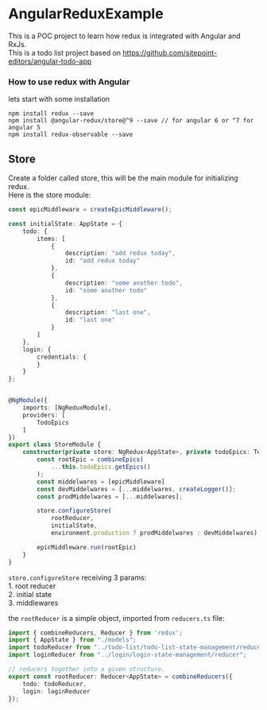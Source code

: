 # AngularReduxExample

This is a POC project to learn how redux is integrated with Angular and RxJs.</br>
This is a todo list project based on https://github.com/sitepoint-editors/angular-todo-app 

### How to use redux with Angular
lets start with some installation

```console
npm install redux --save
npm install @angular-redux/store@^9 --save // for angular 6 or ^7 for angular 5
npm install redux-observable --save

```

## Store
Create a folder called store, this will be the main module for initializing redux. <br />
Here is the store module:

```ts
const epicMiddleware = createEpicMiddleware();

const initialState: AppState = {
	todo: {
		items: [
			{
				description: "add redux today",
				id: "add redux today"
			},
			{
				description: "some another todo",
				id: "some another todo"
			},
			{
				description: "last one",
				id: "last one"
			}
		]
	},
	login: {
		credentials: {
		}
	}
};


@NgModule({
	imports: [NgReduxModule],
	providers: [
		TodoEpics
	]
})
export class StoreModule {
	constructor(private store: NgRedux<AppState>, private todoEpics: TodoEpics) {
		const rootEpic = combineEpics(
			...this.todoEpics.getEpics()
		);
		const middelwares = [epicMiddleware]
		const devMiddelwares = [...middelwares, createLogger()];
		const prodMiddelwares = [...middelwares];

		store.configureStore(
			rootReducer,
			initialState,
			environment.production ? prodMiddelwares : devMiddelwares);

		epicMiddleware.run(rootEpic)
	}
}

```
`store.configureStore` receiving 3 params: <br />
    1. root reducer <br />
    2. initial state <br />
    3. middlewares <br />

the `rootReducer` is a simple object, imported from `reducers.ts` file: <br />

```ts
import { combineReducers, Reducer } from 'redux';
import { AppState } from "./models";
import todoReducer from "../todo-list/todo-list-state-management/reducer";
import loginReducer from "../login/login-state-management/reducer";

// reducers together into a given structure.
export const rootReducer: Reducer<AppState> = combineReducers({
    todo: todoReducer,
    login: loginReducer
});

```

